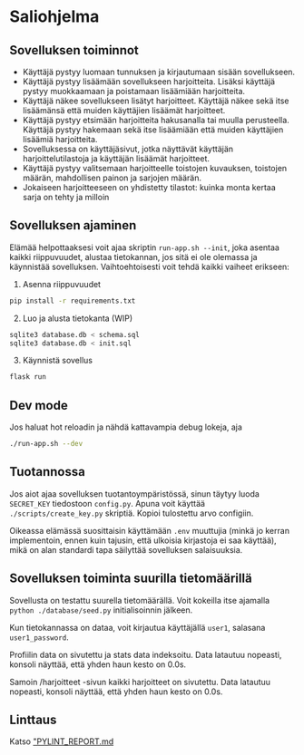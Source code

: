 # Saliohjelma

## Sovelluksen toiminnot

-   Käyttäjä pystyy luomaan tunnuksen ja kirjautumaan sisään sovellukseen.
-   Käyttäjä pystyy lisäämään sovellukseen harjoitteita. Lisäksi käyttäjä pystyy muokkaamaan ja poistamaan lisäämiään harjoitteita.
-   Käyttäjä näkee sovellukseen lisätyt harjoitteet. Käyttäjä näkee sekä itse lisäämänsä että muiden käyttäjien lisäämät harjoitteet.
-   Käyttäjä pystyy etsimään harjoitteita hakusanalla tai muulla perusteella. Käyttäjä pystyy hakemaan sekä itse lisäämiään että muiden käyttäjien lisäämiä harjoitteita.
-   Sovelluksessa on käyttäjäsivut, jotka näyttävät käyttäjän harjoittelutilastoja ja käyttäjän lisäämät harjoitteet.
-   Käyttäjä pystyy valitsemaan harjoitteelle toistojen kuvauksen, toistojen määrän, mahdollisen painon ja sarjojen määrän.
-   Jokaiseen harjoitteeseen on yhdistetty tilastot: kuinka monta kertaa sarja on tehty ja milloin

## Sovelluksen ajaminen

Elämää helpottaaksesi voit ajaa skriptin `run-app.sh --init`, joka asentaa kaikki riippuvuudet, alustaa tietokannan, jos sitä ei ole olemassa ja käynnistää sovelluksen. Vaihtoehtoisesti voit tehdä kaikki vaiheet erikseen:

1. Asenna riippuvuudet

```bash
pip install -r requirements.txt
```

2. Luo ja alusta tietokanta (WIP)

```bash
sqlite3 database.db < schema.sql
sqlite3 database.db < init.sql
```

3. Käynnistä sovellus

```bash
flask run
```

## Dev mode

Jos haluat hot reloadin ja nähdä kattavampia debug lokeja, aja

```bash
./run-app.sh --dev
```

## Tuotannossa

Jos aiot ajaa sovelluksen tuotantoympäristössä, sinun täytyy luoda `SECRET_KEY` tiedostoon `config.py`. Apuna voit käyttää `./scripts/create_key.py` skriptiä. Kopioi tulostettu arvo configiin.

Oikeassa elämässä suosittaisin käyttämään `.env` muuttujia (minkä jo kerran implementoin, ennen kuin tajusin, että ulkoisia kirjastoja ei saa käyttää), mikä on alan standardi tapa säilyttää sovelluksen salaisuuksia.

## Sovelluksen toiminta suurilla tietomäärillä

Sovellusta on testattu suurella tietomäärällä. Voit kokeilla itse ajamalla `python ./database/seed.py` initialisoinnin jälkeen.

Kun tietokannassa on dataa, voit kirjautua käyttäjällä `user1`, salasana `user1_password`.

Profiilin data on sivutettu ja stats data indeksoitu. Data latautuu nopeasti, konsoli näyttää, että yhden haun kesto on 0.0s.

Samoin /harjoitteet -sivun kaikki harjoitteet on sivutettu. Data latautuu nopeasti, konsoli näyttää, että yhden haun kesto on 0.0s.

## Linttaus

Katso ["PYLINT_REPORT.md](PYLINT_REPORT.md)
